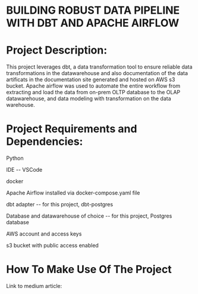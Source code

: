 # BUILDING ROBUST DATA PIPELINE WITH DBT AND APACHE AIRFLOW

# Project Description:
This project leverages dbt, a data transformation tool to ensure reliable data transformations in the datawarehouse and also documentation of the data artificats in the documentation site generated and hosted on AWS s3 bucket. Apache airflow was used to automate the entire workflow from extracting and load the data from on-prem OLTP database to the OLAP datawarehouse, and data modeling with transformation on the data warehouse.

# Project Requirements and Dependencies:
Python 

IDE -- VSCode

docker

Apache Airflow installed via docker-compose.yaml file

dbt adapter -- for this project, dbt-postgres

Database and datawarehouse of choice -- for this project, Postgres database

AWS account and access keys

s3 bucket with public access enabled

# How To Make Use Of The Project

Link to medium article: 
